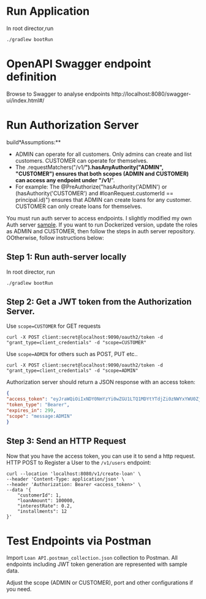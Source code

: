 # Run Application
In root director,run

```shell
./gradlew bootRun 
```

# OpenAPI Swagger endpoint definition

Browse to Swagger to analyse endpoints http://localhost:8080/swagger-ui/index.html#/

# Run Authorization Server
build*Assumptions:**
- ADMIN can operate for all customers. Only admins can create and list customers. CUSTOMER can operate for themselves.
- The .requestMatchers("/v1/**").hasAnyAuthority("ADMIN", "CUSTOMER") ensures that both scopes (ADMIN and CUSTOMER) can access any endpoint under "/v1/**".
- For example: The @PreAuthorize("hasAuthority('ADMIN') or (hasAuthority('CUSTOMER') and #loanRequest.customerId == principal.id)") ensures that ADMIN can create loans for any customer. CUSTOMER can only create loans for themselves.

You must run auth server to access endpoints. I slightly modified my own Auth server [sample](https://github.com/barrida/authorization-server). If you want to run Dockerized version, update the roles as ADMIN and CUSTOMER, then follow the steps in auth server repository. OOtherwise, follow instructions below:

## Step 1: Run auth-server locally
In root director, run

```shell
./gradlew bootRun 
```

## Step 2: Get a JWT token from the Authorization Server.
Use `scope=CUSTOMER` for GET requests

```shell
curl -X POST client:secret@localhost:9090/oauth2/token -d "grant_type=client_credentials" -d "scope=CUSTOMER"
```
Use `scope=ADMIN` for others such as POST, PUT etc..

```shell
curl -X POST client:secret@localhost:9090/oauth2/token -d "grant_type=client_credentials" -d "scope=ADMIN"
```

Authorization server should return a JSON response with an access token:

```json
{
"access_token": "eyJraWQiOiIxNDY0NmYzYi0wZGU1LTQ1MDYtYTdjZi0zNWYxYWU0ZjU5MjIiLCJhbGciOiJSUzI1NiJ9...",
"token_type": "Bearer",
"expires_in": 299,
"scope": "message:ADMIN"
}
```

## Step 3: Send an HTTP Request

Now that you have the access token, you can use it to send a http request. HTTP POST to Register a User to the `/v1/users` endpoint:

```shell
curl --location 'localhost:8080/v1/create-loan' \
--header 'Content-Type: application/json' \
--header 'Authorization: Bearer <access_token>' \
--data '{
    "customerId": 1,
    "loanAmount": 100000,
    "interestRate": 0.2,
    "installments": 12
}'
```
# Test Endpoints via Postman

Import `Loan API.postman_collection.json` collection to Postman. All endpoints including JWT token generation are represented with sample data.

Adjust the scope (ADMIN or CUSTOMER), port and other configurations if you need.


